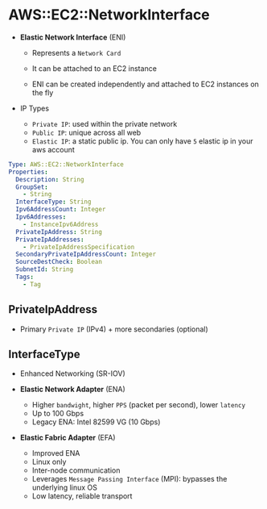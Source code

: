# AWS::EC2::NetworkInterface

- **Elastic Network Interface** (ENI)

  - Represents a `Network Card`
  - It can be attached to an EC2 instance

  - ENI can be created independently and attached to EC2 instances on the fly

- IP Types
  - `Private IP`: used within the private network
  - `Public IP`: unique across all web
  - `Elastic IP`: a static public ip. You can only have `5` elastic ip in your aws account

```yaml
Type: AWS::EC2::NetworkInterface
Properties:
  Description: String
  GroupSet:
    - String
  InterfaceType: String
  Ipv6AddressCount: Integer
  Ipv6Addresses:
    - InstanceIpv6Address
  PrivateIpAddress: String
  PrivateIpAddresses:
    - PrivateIpAddressSpecification
  SecondaryPrivateIpAddressCount: Integer
  SourceDestCheck: Boolean
  SubnetId: String
  Tags:
    - Tag
```

## PrivateIpAddress

- Primary `Private IP` (IPv4) + more secondaries (optional)

## InterfaceType

- Enhanced Networking (SR-IOV)

- **Elastic Network Adapter** (ENA)

  - Higher `bandwight`, higher `PPS` (packet per second), lower `latency`
  - Up to 100 Gbps
  - Legacy ENA: Intel 82599 VG (10 Gbps)

- **Elastic Fabric Adapter** (EFA)
  - Improved ENA
  - Linux only
  - Inter-node communication
  - Leverages `Message Passing Interface` (MPI): bypasses the underlying linux OS
  - Low latency, reliable transport
